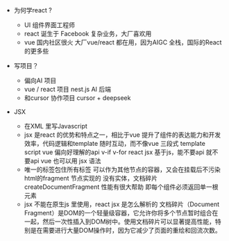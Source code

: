 - 为何学react ?
  - UI 组件界面工程师 
  - react 诞生于 Facebook 复杂业务，大厂喜欢用
  - vue 国内社区很火 大厂vue/react 都在用，因为AIGC 全栈，国际的React 的更多些

- 写项目？
  - 偏向AI 项目 
  - vue / react 项目 nest.js AI 后端
  - 和cursor 协作项目 cursor + deepseek

- JSX 
  - 在XML 里写Javascript 
  -  jsx 是react 的优势和特点之一，相比于vue 提升了组件的表达能力和开发效率，代码逻辑和template 随时互动，而不像vue 三段式 template script
     vue 偏向好理解的api v-if v-for react jsx 基于js，能不要api 就不要api 
     vue 也可以用 jsx 语法  
  - 唯一的标签包住所有标签 可以作为其他节点的容器，又会在挂载后不污染html的fragment 节点实现的 没有实体，文档碎片createDocumentFragment 性能有很大帮助 即每个组件必须返回单一根元素
  - jsx 不能在原生js 里使用，react jsx 是怎么解析的
  文档碎片（Document Fragment）是DOM的一个轻量级容器，它允许你将多个节点暂时组合在一起，然后一次性插入到DOM树中。使用文档碎片可以显著提高性能，特别是在需要进行大量DOM操作时，因为它减少了页面的重绘和回流次数。